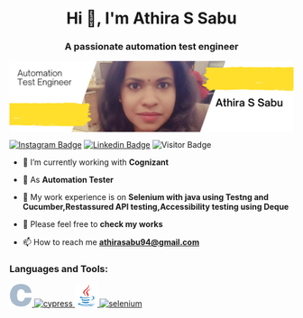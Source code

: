 <h1 align="center">Hi 👋, I'm Athira S Sabu</h1>
<h3 align="center">A passionate automation test engineer</h3>
<img align="center" src="https://raw.githubusercontent.com/athirassabu/athirassabu/main/img01.PNG"/>

[![Instagram Badge](https://img.shields.io/badge/-athira_s_sabu-blueviolet?style=plastic-square&logo=instagram&logoColor=white&link=https://instagram.com/athira_s_sabu/)](https://instagram.com/athira_s_sabu)
[![Linkedin Badge](https://img.shields.io/badge/-athira_s_sabu-blue?style=plastic-square&logo=Linkedin&logoColor=white&link=https://www.linkedin.com/in/athira-s-sabu/)](https://www.linkedin.com/in/athira-s-sabu/)
![Visitor Badge](https://visitor-badge.laobi.icu/badge?page_id=athirassabu)

- 🔭 I’m currently working with **Cognizant**

- 🌱 As **Automation Tester**

- 👯 My work experience is on **Selenium with java using Testng and Cucumber,Restassured API testing,Accessibility testing using Deque**

- 💬 Please feel free to **check my works**

- 📫 How to reach me **athirasabu94@gmail.com**


<h3 align="left">Languages and Tools:</h3>
<p align="left"> <a href="https://www.cprogramming.com/" target="_blank"> <img src="https://raw.githubusercontent.com/devicons/devicon/master/icons/c/c-original.svg" alt="c" width="40" height="40"/> </a> <a href="https://www.cypress.io" target="_blank"> <img src="https://raw.githubusercontent.com/simple-icons/simple-icons/6e46ec1fc23b60c8fd0d2f2ff46db82e16dbd75f/icons/cypress.svg" alt="cypress" width="40" height="40"/> </a> <a href="https://www.java.com" target="_blank"> <img src="https://raw.githubusercontent.com/devicons/devicon/master/icons/java/java-original.svg" alt="java" width="40" height="40"/> </a> <a href="https://www.selenium.dev" target="_blank"> <img src="https://raw.githubusercontent.com/detain/svg-logos/780f25886640cef088af994181646db2f6b1a3f8/svg/selenium-logo.svg" alt="selenium" width="40" height="40"/> </a> </p>
